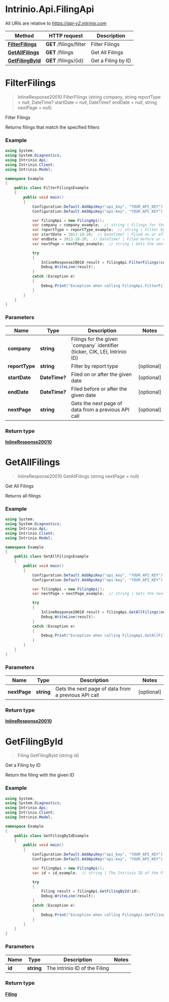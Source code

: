 # Intrinio.Api.FilingApi

All URIs are relative to *https://api-v2.intrinio.com*

Method | HTTP request | Description
------------- | ------------- | -------------
[**FilterFilings**](FilingApi.md#filterfilings) | **GET** /filings/filter | Filter Filings
[**GetAllFilings**](FilingApi.md#getallfilings) | **GET** /filings | Get All Filings
[**GetFilingById**](FilingApi.md#getfilingbyid) | **GET** /filings/{id} | Get a Filing by ID


<a name="filterfilings"></a>
# **FilterFilings**
> InlineResponse20010 FilterFilings (string company, string reportType = null, DateTime? startDate = null, DateTime? endDate = null, string nextPage = null)

Filter Filings

Returns filings that match the specified filters

### Example
```csharp
using System;
using System.Diagnostics;
using Intrinio.Api;
using Intrinio.Client;
using Intrinio.Model;

namespace Example
{
    public class FilterFilingsExample
    {
        public void main()
        {
            Configuration.Default.AddApiKey("api_key", "YOUR_API_KEY");
            Configuration.Default.AddApiKey("api-key", "YOUR_API_KEY");

            var filingApi = new FilingApi();
            var company = company_example;  // string | Filings for the given `company` identifier (ticker, CIK, LEI, Intrinio ID)
            var reportType = reportType_example;  // string | Filter by report type (optional) 
            var startDate = 2013-10-20;  // DateTime? | Filed on or after the given date (optional) 
            var endDate = 2013-10-20;  // DateTime? | Filed before or after the given date (optional) 
            var nextPage = nextPage_example;  // string | Gets the next page of data from a previous API call (optional) 

            try
            {
                InlineResponse20010 result = filingApi.FilterFilings(company, reportType, startDate, endDate, nextPage);
                Debug.WriteLine(result);
            }
            catch (Exception e)
            {
                Debug.Print("Exception when calling FilingApi.FilterFilings: " + e.Message );
            }
        }
    }
}
```

### Parameters

Name | Type | Description  | Notes
------------- | ------------- | ------------- | -------------
 **company** | **string**| Filings for the given &#x60;company&#x60; identifier (ticker, CIK, LEI, Intrinio ID) | 
 **reportType** | **string**| Filter by report type | [optional] 
 **startDate** | **DateTime?**| Filed on or after the given date | [optional] 
 **endDate** | **DateTime?**| Filed before or after the given date | [optional] 
 **nextPage** | **string**| Gets the next page of data from a previous API call | [optional] 

### Return type

[**InlineResponse20010**](InlineResponse20010.md)

<a name="getallfilings"></a>
# **GetAllFilings**
> InlineResponse20010 GetAllFilings (string nextPage = null)

Get All Filings

Returns all filings

### Example
```csharp
using System;
using System.Diagnostics;
using Intrinio.Api;
using Intrinio.Client;
using Intrinio.Model;

namespace Example
{
    public class GetAllFilingsExample
    {
        public void main()
        {
            Configuration.Default.AddApiKey("api_key", "YOUR_API_KEY");
            Configuration.Default.AddApiKey("api-key", "YOUR_API_KEY");

            var filingApi = new FilingApi();
            var nextPage = nextPage_example;  // string | Gets the next page of data from a previous API call (optional) 

            try
            {
                InlineResponse20010 result = filingApi.GetAllFilings(nextPage);
                Debug.WriteLine(result);
            }
            catch (Exception e)
            {
                Debug.Print("Exception when calling FilingApi.GetAllFilings: " + e.Message );
            }
        }
    }
}
```

### Parameters

Name | Type | Description  | Notes
------------- | ------------- | ------------- | -------------
 **nextPage** | **string**| Gets the next page of data from a previous API call | [optional] 

### Return type

[**InlineResponse20010**](InlineResponse20010.md)

<a name="getfilingbyid"></a>
# **GetFilingById**
> Filing GetFilingById (string id)

Get a Filing by ID

Return the filing with the given ID

### Example
```csharp
using System;
using System.Diagnostics;
using Intrinio.Api;
using Intrinio.Client;
using Intrinio.Model;

namespace Example
{
    public class GetFilingByIdExample
    {
        public void main()
        {
            Configuration.Default.AddApiKey("api_key", "YOUR_API_KEY");
            Configuration.Default.AddApiKey("api-key", "YOUR_API_KEY");

            var filingApi = new FilingApi();
            var id = id_example;  // string | The Intrinio ID of the Filing

            try
            {
                Filing result = filingApi.GetFilingById(id);
                Debug.WriteLine(result);
            }
            catch (Exception e)
            {
                Debug.Print("Exception when calling FilingApi.GetFilingById: " + e.Message );
            }
        }
    }
}
```

### Parameters

Name | Type | Description  | Notes
------------- | ------------- | ------------- | -------------
 **id** | **string**| The Intrinio ID of the Filing | 

### Return type

[**Filing**](Filing.md)

